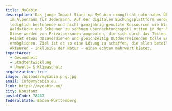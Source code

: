```yaml
---
title: MyCabin
description: Das junge Impact-Start-up MyCabin ermöglicht naturnahes Übernachten
  im Alpenraum für Jedermann. Auf der digitalen Buchungsplattform werden
  lediglich bestehende und nicht ganzjährig genutzte Ressourcen wie Wiesen,
  Waldstücke und Scheunen zu schönen Übernachtungsspots mitten in der Natur.
  Diese werden von Privatpersonen angeboten, die sich durch das Teilen ihrer
  Heimat etwas dazuverdienen und gleichzeitig Outdoorreisenden tolle Erlebnisse
  ermöglichen. Ziel ist es so eine Lösung zu schaffen, die allen beteiligten
  Akteuren - inklusive der Natur - einen echten mehrwert bietet.
impactArea:
  - Gesundheit
  - Stadtentwicklung
  - Umwelt– & Klimaschutz
organization: true
image: /uploads/mycabin.png.jpg
email: info@mycabin.eu
link: https://mycabin.eu/
city: Konstanz
postalCode: 78467
federalState: Baden-Württemberg
---
```

